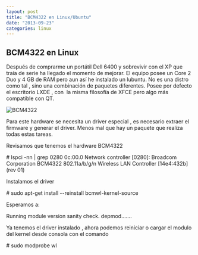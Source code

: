 ```yaml
---
layout: post
title: "BCM4322 en Linux/Ubuntu"
date: "2013-09-23"
categories: linux
---
```


## BCM4322 en Linux

Después de comprarme un portátil Dell 6400 y sobrevivir con el XP que traía de serie ha llegado el momento de mejorar. El equipo posee un Core 2 Duo y 4 GB de RAM pero aun así he instalado un lubuntu. No es una distro como tal , sino una combinación de paquetes diferentes. Posee por defecto el escritorio LXDE , con  la misma filosofía de XFCE pero algo más compatible con QT.

![BCM4322](images/BCM4322.jpg)

Para este hardware se necesita un driver especial , es necesario extraer el firmware y generar el driver. Menos mal que hay un paquete que realiza todas estas tareas.

Revisamos que tenemos el hardware BCM4322

\# lspci -nn | grep 0280
0c:00.0 Network controller \[0280\]: Broadcom Corporation BCM4322 802.11a/b/g/n Wireless LAN Controller \[14e4:432b\] (rev 01)

Instalamos el driver

\# sudo apt-get install --reinstall bcmwl-kernel-source

Esperamos a:

Running module version sanity check.
depmod.......

Ya tenemos el driver instalado , ahora podemos reiniciar o cargar el modulo del kernel desde consola con el comando

\# sudo modprobe wl
